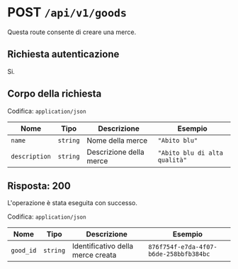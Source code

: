 # POST `/api/v1/goods`

Questa route consente di creare una merce.

## Richiesta autenticazione

Si.

## Corpo della richiesta

Codifica: `application/json`

<!--raw-typst
#figure(
   table(
        columns: (1fr, 1fr, 3fr, 2fr),
        inset: 5pt,
        align: horizon,
        table.header(
            [#text(fill:white)[Nome]],
            [#text(fill:white)[Tipo]],
            [#text(fill:white)[Descrizione]],
            [#text(fill:white)[Esempio]],
        ),
        [`name`], [`string`], [Nome della merce], [`"Abito blu"`],
        [`description`], [`string`], [Descrizione della merce], [`"Abito blu di alta qualità"`],
   ),
   caption: [Corpo della richiesta di POST `/goods`],
)
-->

<!--typst-begin-exclude-->
| Nome | Tipo | Descrizione | Esempio |
| ------------- | -------- | ----------------------- | ----------------------------- |
| `name` | `string` | Nome della merce | `"Abito blu"` |
| `description` | `string` | Descrizione della merce | `"Abito blu di alta qualità"` |
<!--typst-end-exclude-->
## Risposta: 200

L'operazione è stata eseguita con successo.

Codifica: `application/json`

<!--raw-typst
#figure(
   table(
        columns: (1fr, 1fr, 3fr, 2fr),
        inset: 5pt,
        align: horizon,
        table.header(
            [#text(fill:white)[Nome]],
            [#text(fill:white)[Tipo]],
            [#text(fill:white)[Descrizione]],
            [#text(fill:white)[Esempio]],
        ),
        [`good_id`], [`string`], [Identificativo della merce creata], [`876f754f-e7da-4f07-b6de-258bbfb384bc`],
   ),
   caption: [Risposta di POST `/goods`],
)
-->

<!--typst-begin-exclude-->
| Nome | Tipo | Descrizione | Esempio |
| --------- | -------- | --------------------------------- | -------------------------------------- |
| `good_id` | `string` | Identificativo della merce creata | `876f754f-e7da-4f07-b6de-258bbfb384bc` |
<!--typst-end-exclude-->
